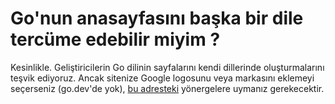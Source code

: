 # Go'nun anasayfasını başka bir dile tercüme edebilir miyim ?

Kesinlikle. Geliştiricilerin Go dilinin sayfalarını kendi dillerinde oluşturmalarını teşvik ediyoruz.
Ancak sitenize Google logosunu veya markasını eklemeyi seçerseniz (go.dev'de yok), [bu adresteki](www.google.com/permissions/guidelines.html) yönergelere uymanız gerekecektir.